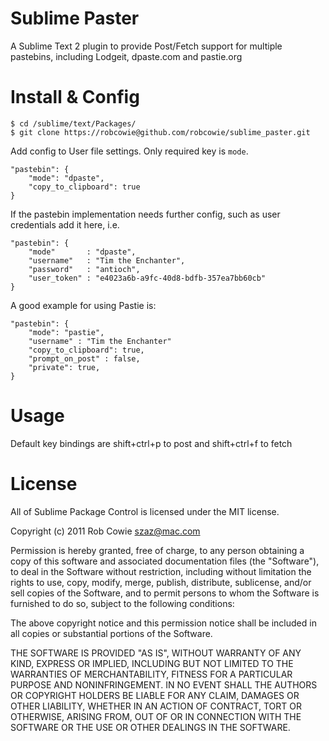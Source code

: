 # Sublime Paster

A Sublime Text 2 plugin to provide Post/Fetch support for multiple pastebins, including Lodgeit, dpaste.com and pastie.org


# Install & Config

    $ cd /sublime/text/Packages/
    $ git clone https://robcowie@github.com/robcowie/sublime_paster.git

Add config to User file settings. Only required key is `mode`.

    "pastebin": {
        "mode": "dpaste",
        "copy_to_clipboard": true
    }

If the pastebin implementation needs further config, such as user credentials add it here, i.e.

    "pastebin": {
        "mode"       : "dpaste",
        "username"   : "Tim the Enchanter", 
        "password"   : "antioch", 
        "user_token" : "e4023a6b-a9fc-40d8-bdfb-357ea7bb60cb"
    }

A good example for using Pastie is:

    "pastebin": {
        "mode": "pastie",
        "username" : "Tim the Enchanter"
        "copy_to_clipboard": true,
        "prompt_on_post" : false,
        "private": true,
    }

# Usage

Default key bindings are shift+ctrl+p to post and shift+ctrl+f to fetch


# License

All of Sublime Package Control is licensed under the MIT license.

Copyright (c) 2011 Rob Cowie <szaz@mac.com>

Permission is hereby granted, free of charge, to any person obtaining a copy of this software and associated documentation files (the "Software"), to deal in the Software without restriction, including without limitation the rights to use, copy, modify, merge, publish, distribute, sublicense, and/or sell copies of the Software, and to permit persons to whom the Software is furnished to do so, subject to the following conditions:

The above copyright notice and this permission notice shall be included in all copies or substantial portions of the Software.

THE SOFTWARE IS PROVIDED "AS IS", WITHOUT WARRANTY OF ANY KIND, EXPRESS OR IMPLIED, INCLUDING BUT NOT LIMITED TO THE WARRANTIES OF MERCHANTABILITY, FITNESS FOR A PARTICULAR PURPOSE AND NONINFRINGEMENT. IN NO EVENT SHALL THE AUTHORS OR COPYRIGHT HOLDERS BE LIABLE FOR ANY CLAIM, DAMAGES OR OTHER LIABILITY, WHETHER IN AN ACTION OF CONTRACT, TORT OR OTHERWISE, ARISING FROM, OUT OF OR IN CONNECTION WITH THE SOFTWARE OR THE USE OR OTHER DEALINGS IN THE SOFTWARE.